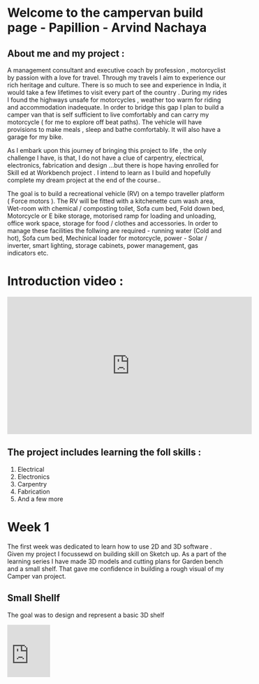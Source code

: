# Welcome to the campervan build page - Papillion - Arvind Nachaya

## About me  and my project :

A management consultant and executive coach by profession , motorcyclist by passion with a love for travel. Through my travels I aim to experience our rich heritage and culture. There is so much to see and experience in India, it would take a few lifetimes to visit every part of the country .
During my rides I found the highways unsafe for motorcycles , weather too warm for riding and accommodation inadequate. In order to bridge this gap I plan to build a camper van that is self sufficient to live comfortably and can carry my motorcycle ( for me to explore off beat paths).
The vehicle will have provisions to make meals , sleep and bathe comfortably. It will also have a garage for my bike.

As I embark upon this journey of bringing this project to life , the only challenge I have, is that, I do not have a clue of carpentry, electrical, electronics, fabrication and design …but there is hope having enrolled for Skill ed at Workbench project . I intend to learn as  I build and hopefully complete my dream project at the end of the course..


The goal is to build a recreational vehicle (RV) on a tempo traveller platform ( Force motors ). The RV will be fitted with a kitchenette cum wash area, Wet-room with chemical / composting toilet, Sofa cum bed, Fold down bed, Motorcycle or E bike storage, motorised ramp for loading and unloading, office work space, storage for food / clothes and accessories. In order to manage these facilities the follwing are required - running water (Cold and hot), Sofa cum bed, Mechinical loader for motorcycle, power - Solar / inverter, smart lighting, storage cabinets, power management, gas indicators etc.

# Introduction video :
<iframe width="560" height="315" src="https://www.youtube.com/embed/9gcJL64XQMY" frameborder="0" allow="accelerometer; autoplay; clipboard-write; encrypted-media; gyroscope; picture-in-picture" allowfullscreen></iframe>

## The project includes learning the foll skills :
1. Electrical 
2. Electronics 
3. Carpentry 
4. Fabrication 
5. And a few more 

# Week 1 
The first week was dedicated to learn how to use 2D and 3D software . Given my project I focussewd on building skill on Sketch up. As a part of the learning series I have made 3D models and cutting plans for Garden bench and a small shelf. That gave me confidence in building a rough visual of my Camper van project.

## Small Shellf 
The goal was to design and represent a basic 3D shelf 
<iframe src="https://onedrive.live.com/embed?cid=9EA86A7F854FB7F4&resid=9EA86A7F854FB7F4%21123&authkey=AMHr5nKoq4We4_c" width="98" height="120" frameborder="0" scrolling="no"></iframe>

